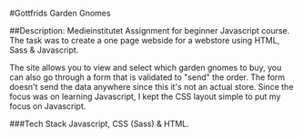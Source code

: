 #Gottfrids Garden Gnomes

##Description:
Medieinstitutet Assignment for beginner Javascript course. The task was to create a one page webside for a webstore using HTML, Sass & Javascript.

The site allows you to view and select which garden gnomes to buy, you can also go through a form that is validated to "send" the order. The form doesn't send the data anywhere since this it's not an actual store. Since the focus was on learning Javascript, I kept the CSS layout simple to put my focus on Javascript.

###Tech Stack
Javascript, CSS (Sass) & HTML.
